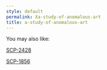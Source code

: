 ```yaml
---
style: default
permalink: Xa-study-of-anomalous-art
title: a-study-of-anomalous-art
---
```

You may also like:

[SCP-2428](http://scp-wiki.net/scp-2428)

[SCP-1856](http://scp-wiki.net/scp-1856)
